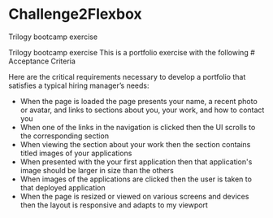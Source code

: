 # Challenge2Flexbox
Trilogy bootcamp exercise


Trilogy bootcamp exercise This is a portfolio exercise with the following # Acceptance Criteria

Here are the critical requirements necessary to develop a portfolio that satisfies a typical hiring manager’s needs:

-   When the page is loaded the page presents your name, a recent photo or avatar, and links to sections about you, your work, and how to contact you
-   When one of the links in the navigation is clicked then the UI scrolls to the corresponding section
-   When viewing the section about your work then the section contains titled images of your applications
-   When presented with the your first application then that application's image should be larger in size than the others
-   When images of the applications are clicked then the user is taken to that deployed application
-   When the page is resized or viewed on various screens and devices then the layout is responsive and adapts to my viewport
